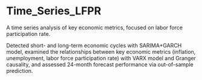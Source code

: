 # Time_Series_LFPR

A time series analysis of key economic metrics, focused on labor force participation rate.

Detected short- and long-term economic cycles with SARIMA+GARCH model, examined the relationships
between key economic metrics (inflation, unemployment, labor force participation rate) with VARX model
and Granger causality, and assessed 24-month forecast performance via out-of-sample prediction.
